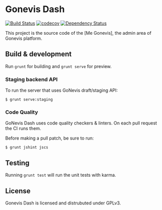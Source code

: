 # Gonevis Dash

[![Build Status](https://travis-ci.org/SavandBros/gonevis-dash.svg?branch=master)](https://travis-ci.org/SavandBros/gonevis-dash)
[![codecov](https://codecov.io/gh/SavandBros/gonevis-dash/branch/master/graph/badge.svg)](https://codecov.io/gh/SavandBros/gonevis-dash)
[![Dependency Status](https://gemnasium.com/badges/github.com/SavandBros/gonevis-dash.svg)](https://gemnasium.com/github.com/SavandBros/gonevis-dash)


This project is the source code of the [Me Gonevis], the admin area of
Gonevis platform.

## Build & development

Run `grunt` for building and `grunt serve` for preview.

### Staging backend API

To run the server that uses GoNevis draft/staging API:

```
$ grunt serve:staging
```

### Code Quality

GoNevis Dash uses code quality checkers & linters.
On each pull request the CI runs them.

Before making a pull patch, be sure to run:

```
$ grunt jshint jscs
```

## Testing

Running `grunt test` will run the unit tests with karma.


## License

Gonevis Dash is licensed and distrubuted under GPLv3.
